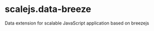 scalejs.data-breeze
===================

Data extension for scalable JavaScript application based on breezejs
